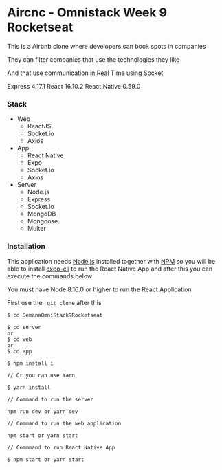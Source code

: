 # Aircnc - Omnistack Week 9 Rocketseat

This is a Airbnb clone where developers can book spots in companies

They can filter companies that use the technologies they like

And that use communication in Real Time using Socket

Express 4.17.1
React 16.10.2
React Native 0.59.0

### Stack

- Web
    - ReactJS
    - Socket.io
    - Axios
- App
    - React Native
    - Expo
    - Socket.io
    - Axios
- Server
     - Node.js
    - Express
    - Socket.io
    - MongoDB
    - Mongoose
    - Multer

### Installation

This application needs [Node.js](https://nodejs.org/) installed together with [NPM](https://www.npmjs.com/get-npm) so you will be able to install [expo-cli](https://www.npmjs.com/package/expo-cli) to run the React Native App and after this you can execute the commands below

You must have Node 8.16.0 or higher to run the React Application

First use the `` git clone`` after this

```
$ cd SemanaOmniStack9Rocketseat

$ cd server 
or 
$ cd web
or
$ cd app

$ npm install i 

// Or you can use Yarn

$ yarn install

// Command to run the server

npm run dev or yarn dev

// Command to run the web application

npm start or yarn start

// Commmand to run React Native App

$ npm start or yarn start

```
